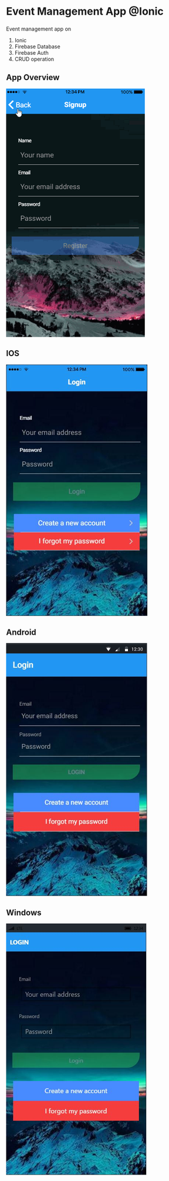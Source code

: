 # Event Management App @Ionic
Event management app on <img src="http://blog.pdsullivan.com/assets/ionic-logo.png" width="50" height="17">

1. Ionic
2. Firebase Database
3. Firebase Auth
4. CRUD operation

## App Overview
![Event Management App](https://github.com/hamzaavvan/event-management-ionic/blob/master/screenshots/event-management-app.gif?raw=true)

## IOS
![Event Management App](https://github.com/hamzaavvan/event-management-ionic/blob/master/screenshots/1-a.JPG?raw=true)

## Android
![Event Management App](https://github.com/hamzaavvan/event-management-ionic/blob/master/screenshots/1-c.JPG)

## Windows
![Event Management App](https://github.com/hamzaavvan/event-management-ionic/blob/master/screenshots/1-b.JPG)
